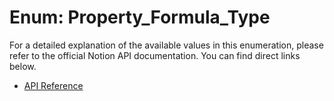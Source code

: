 # Enum: Property_Formula_Type

For a detailed explanation of the available values in this enumeration, please refer to the official Notion API documentation. You can find direct links below.

- [API Reference](https://developers.notion.com/reference/page-property-values#formula)
